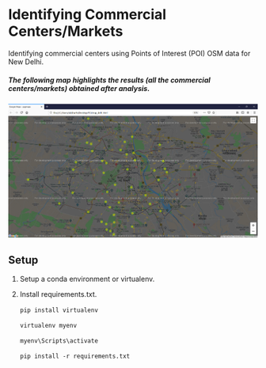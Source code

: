 Identifying Commercial Centers/Markets
====================================================

Identifying commercial centers using Points of Interest (POI) OSM data for New Delhi.

##### The following map highlights the results (all the commercial centers/markets) obtained after analysis.

<img src="commercial_centers.PNG">

Setup
----------------------
1) Setup a conda environment or virtualenv.
2) Install requirements.txt.

   
   ``` pip install virtualenv ```
   
   ```virtualenv myenv```

   ```myenv\Scripts\activate```

   ```pip install -r requirements.txt```
   
   
